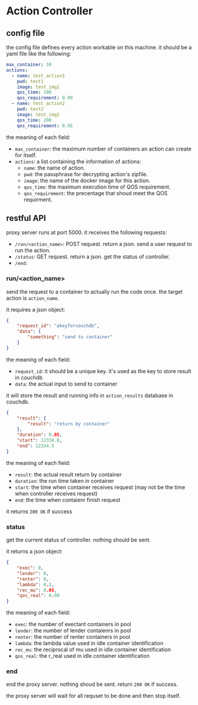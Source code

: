 # Action Controller

## config file
the config file defines every action workable on this machine. it should be a yaml file like the following:
```yaml
max_container: 10
actions:
  - name: test_action1
    pwd: test1
    image: test_img1
    qos_time: 100
    qos_requirement: 0.99
  - name: test_action2
    pwd: test2
    image: test_img2
    qos_time: 200
    qos_requirement: 0.95
```

the meaning of each field:
- `max_container`: the maximum number of containers an action can create for itself.
- `actions`: a list containing the information of actions:
  - `name`: the name of action.
  - `pwd`: the passphrase for decrypting action's zipfile.
  - `image`: the name of the docker image for this action.
  - `qos_time`: the maximum execution time of QOS requirement.
  - `qos_requirement`: the precentage that shoud meet the QOS requirment.

## restful API
proxy server runs at port 5000. it receives the following requests:
- `/run/<action_name>`: POST request. return a json. send a user request to run the action.
- `/status`: GET request. return a json. get the status of controller.
- `/end`: 

### run/<action_name>
send the request to a container to actually run the code once. the target action is `action_name`.

it requires a json object:
```json
{
    "request_id": "akeyforcouchdb",
    "data": {
        "something": "send to container"
    }
}
```

the meaning of each field:
- `request_id`: it should be a unique key. it's used as the key to store result in couchdb
- `data`: the actual input to send to container

it will store the result and running info in `action_results` database in couchdb.
```json
{
    "result": {
        "result": "return by container"
    },
    "duration": 0.05,
    "start": 12334.0,
    "end": 12334.5
}
```

the meaning of each field:
- `result`: the actual result return by container
- `duration`: the run time taken in container
- `start`: the time when container receives request (may not be the time when controller receives request)
- `end`: the time when contaienr finish request

it returns `200 OK` if success

### status
get the current status of controller. nothing should be sent.

it returns a json object:
```json
{
    "exec": 0,
    "lender": 0,
    "renter": 0,
    "lambda": 0.2,
    "rec_mu": 0.05,
    "qos_real": 0.99
}
```

the meaning of each field:
- `exec`: the number of exectant containers in pool
- `lender`: the number of lender contaienrs in pool
- `renter`: the number of renter containers in pool
- `lambda`: the lambda value used in idle container identification
- `rec_mu`: the reciprocal of mu used in idle container identification
- `qos_real`: the r_real used in idle container identification

### end
end the proxy server. nothing shoud be sent. return `200 OK` if success.

the proxy server will wait for all requset to be done and then stop itself.